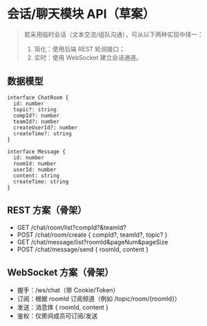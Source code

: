 # 会话/聊天模块 API（草案）

> 若采用临时会话（文本交流/组队沟通），可从以下两种实现中择一：
> 1) 简化：使用后端 REST 轮询接口；
> 2) 实时：使用 WebSocket 建立会话通道。

## 数据模型
```
interface ChatRoom {
  id: number
  topic?: string
  compId?: number
  teamId?: number
  createUserId?: number
  createTime?: string
}

interface Message {
  id: number
  roomId: number
  userId: number
  content: string
  createTime: string
}
```

## REST 方案（骨架）
- GET /chat/room/list?compId?&teamId?
- POST /chat/room/create { compId?, teamId?, topic? }
- GET /chat/message/list?roomId&pageNum&pageSize
- POST /chat/message/send { roomId, content }

## WebSocket 方案（骨架）
- 握手：/ws/chat（带 Cookie/Token）
- 订阅：根据 roomId 订阅频道（例如 /topic/room/{roomId}）
- 发送：消息体 { roomId, content }
- 鉴权：仅房间成员可订阅/发送
